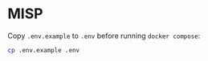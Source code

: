 # MISP

Copy `.env.example` to `.env` before running `docker compose`:

```bash
cp .env.example .env
```
